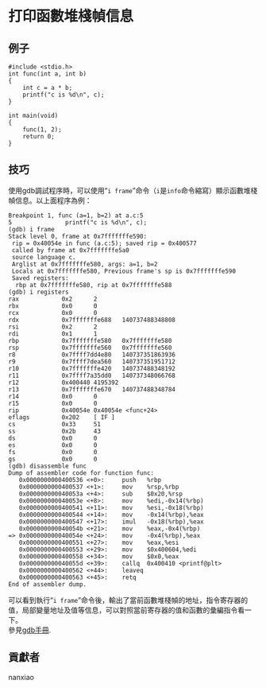 # 打印函數堆棧幀信息
## 例子
	#include <stdio.h>
	int func(int a, int b)
	{
		int c = a * b;
		printf("c is %d\n", c);
	}
	
	int main(void) 
	{
		func(1, 2);
		return 0;
	}



## 技巧
使用gdb調試程序時，可以使用“`i frame`”命令（`i`是`info`命令縮寫）顯示函數堆棧幀信息。以上面程序為例：  
 
	Breakpoint 1, func (a=1, b=2) at a.c:5
	5               printf("c is %d\n", c);
	(gdb) i frame
	Stack level 0, frame at 0x7fffffffe590:
	 rip = 0x40054e in func (a.c:5); saved rip = 0x400577
	 called by frame at 0x7fffffffe5a0
	 source language c.
	 Arglist at 0x7fffffffe580, args: a=1, b=2
	 Locals at 0x7fffffffe580, Previous frame's sp is 0x7fffffffe590
	 Saved registers:
	  rbp at 0x7fffffffe580, rip at 0x7fffffffe588
	(gdb) i registers
	rax            0x2      2
	rbx            0x0      0
	rcx            0x0      0
	rdx            0x7fffffffe688   140737488348808
	rsi            0x2      2
	rdi            0x1      1
	rbp            0x7fffffffe580   0x7fffffffe580
	rsp            0x7fffffffe560   0x7fffffffe560
	r8             0x7ffff7dd4e80   140737351863936
	r9             0x7ffff7dea560   140737351951712
	r10            0x7fffffffe420   140737488348192
	r11            0x7ffff7a35dd0   140737348066768
	r12            0x400440 4195392
	r13            0x7fffffffe670   140737488348784
	r14            0x0      0
	r15            0x0      0
	rip            0x40054e 0x40054e <func+24>
	eflags         0x202    [ IF ]
	cs             0x33     51
	ss             0x2b     43
	ds             0x0      0
	es             0x0      0
	fs             0x0      0
	gs             0x0      0
	(gdb) disassemble func
	Dump of assembler code for function func:
	   0x0000000000400536 <+0>:     push   %rbp
	   0x0000000000400537 <+1>:     mov    %rsp,%rbp
	   0x000000000040053a <+4>:     sub    $0x20,%rsp
	   0x000000000040053e <+8>:     mov    %edi,-0x14(%rbp)
	   0x0000000000400541 <+11>:    mov    %esi,-0x18(%rbp)
	   0x0000000000400544 <+14>:    mov    -0x14(%rbp),%eax
	   0x0000000000400547 <+17>:    imul   -0x18(%rbp),%eax
	   0x000000000040054b <+21>:    mov    %eax,-0x4(%rbp)
	=> 0x000000000040054e <+24>:    mov    -0x4(%rbp),%eax
	   0x0000000000400551 <+27>:    mov    %eax,%esi
	   0x0000000000400553 <+29>:    mov    $0x400604,%edi
	   0x0000000000400558 <+34>:    mov    $0x0,%eax
	   0x000000000040055d <+39>:    callq  0x400410 <printf@plt>
	   0x0000000000400562 <+44>:    leaveq
	   0x0000000000400563 <+45>:    retq
	End of assembler dump.

可以看到執行“`i frame`”命令後，輸出了當前函數堆棧幀的地址，指令寄存器的值，局部變量地址及值等信息，可以對照當前寄存器的值和函數的彙編指令看一下。  
參見[gdb手冊](https://sourceware.org/gdb/onlinedocs/gdb/Frame-Info.html).

## 貢獻者

nanxiao
